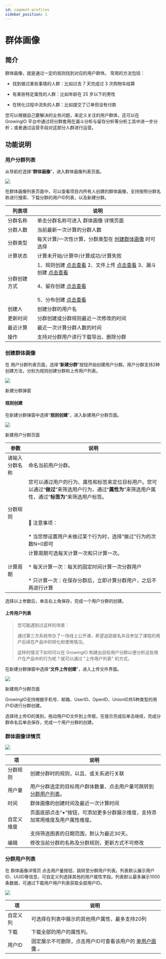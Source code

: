 ```yaml
---
id: sagment-profiles
sidebar_position: 1
---
```


# 群体画像

## 简介[](#jian-jie)

群体画像，就是通过一定的规则找到对应的用户群体。 常用的方法包括：

* 找到做过某些事情的人群：比如过去 7 天完成过 3 次购物车结算
    
* 有某些特定属性的人群：比如年龄在 25 岁以下的男性
    
* 在转化过程中流失的人群：比如提交了订单但没有付款
    
您可以根据自己要解决的业务问题，来定义关注的用户群体，还可以在 GrowingIO 平台中通过将分群套用在漏斗分析与留存分析等分析工具中进一步分析；或者通过运营手段对这部分人群进行运营。


## 功能说明[](#gong-neng-shuo-ming)

### 用户分群列表[](#yong-hu-fen-qun-lie-biao)

从导航栏选择“**群体画像**”，进入群体画像列表页面。

![](https://gblobscdn.gitbook.com/assets%2F-M2qbZInaXgdm8kkNosp%2F-MjTJ7Zw-AgRjr4TXqvg%2F-MjTJyN6Q0wgboKvFwJt%2F%E7%BE%A4%E4%BD%93%E7%94%BB%E5%83%8F-%E7%BE%A4%E7%94%BB%E5%83%8F%E5%88%97%E8%A1%A8.png?alt=media&token=166149b6-c00a-40b3-bf1e-3e510bbbe75b)

在群体画像列表页面中，可以查看项目内所有人创建的群体画像，支持按照分群名称进行搜索、下载分群的用户ID列表，以及新建分群。

| 列表项 | 说明  |
| --- | --- |
| 分群名称 | 单击分群名称可进入 群体画像 详情页面 |
| 分群人数 | 当前最新一次计算的分群人数 |
| 分群类型 | 每天计算/一次性计算，分群类型在 [创建群体画像](/op/v/2.0/product-manual/user-insights/segment-profiles#chuang-jian-qun-ti-hua-xiang) 时可选择 |
| 计算状态 | 计算未开始/计算中/计算成功/计算失败 |
| 分群创建方式 | 1、规则创建 [点击查看](/op/v/2.0/product-manual/user-insights/segment-profiles#1-gui-ze-chuang-jian) 2、文件上传 [点击查看](/op/v/2.0/product-manual/user-insights/segment-profiles#2-shang-chuan-yong-hu-lie-biao) 3、漏斗创建 [点击查看](/op/v/2.0/product-manual/product-analysis/funnel#jie-du-lou-dou-fen-xi)​<br><br>4、留存创建 [点击查看](/op/v/2.0/product-manual/product-analysis/retention#jie-du-liu-cun-fen-xi)​<br><br>5、分布创建 [点击查看](/op/v/2.0/product-manual/product-analysis/frequency)​ |
| 创建人 | 创建分群的用户名 |
| 更新时间 | 分群创建或分群规则最近一次修改的时间 |
| 最近计算 | 最近一次计算分群人数的时间 |
| 操作  | 支持对分群用户进行下载导出、删除分群 |


### 创建群体画像[](#chuang-jian-qun-ti-hua-xiang)

在 用户分群列表页面，选择“**新建分群**”按钮开始创建用户分群。用户分群支持2种创建方法，分别为规则创建分群和上传用户列表。

![](https://gblobscdn.gitbook.com/assets%2F-M2qbZInaXgdm8kkNosp%2F-MjTQWBZ3lLGDZEFlRoY%2F-MjTSlIRn-e9LomDkYSN%2Fimage.png?alt=media&token=3dc27ff5-67e5-4cbd-a291-21165b979ef0)

新建分群弹窗


#### 规则创建[](#1-gui-ze-chuang-jian)

在新建分群弹窗中选择“**规则创建**"，进入新建用户分群页面。

![](https://gblobscdn.gitbook.com/assets%2F-M2qbZInaXgdm8kkNosp%2F-M3f05PE2aifwnPNiTlY%2F-M3f1mQPrZbPferiIhCr%2Fimage.png?alt=media&token=4fee2975-105e-49e1-816a-a469aace1233)

新建用户分群页面

| 参数  | 说明  |
| --- | --- |
| 请输入分群名称 | 命名当前用户分群。 |
| 分群规则 | 您可以通过用户的行为、属性和标签来定位目标用户。您可以通过“**做过**”来筛选用户行为，通过“**属性为**”来筛选用户属性，通过“**标签为**”来筛选用户标签。<br><br>​<br><br>​📙 注意事项：<br><br>* 当您想设置用户未做过某个行为时，选择“做过”行为的次数N=0即可 |
| 计算周期 | 计算周期可选每天计算一次和只计算一次。<br><br>* 每天计算一次：每天的固定时间计算一次分群用户<br>    <br>* 只计算一次：在保存分群后，立即计算分群用户，之后不再进行计算 |

选择以上参数后，单击右上角保存，完成一个用户分群的创建。

#### 上传用户列表[](#2-shang-chuan-yong-hu-lie-biao)

> 您可能遇到过这样的场景：
>
> 通过第三方系统举办了一场线上公开课，希望追踪报名并且参加了课程的用户后续在产品中的转化和使用情况。
>
> 这样的情况下如何可以在 GrowingIO 构建出目标用户分群以便分析这些用户在产品中的行为呢？就可以通过 "上传用户列表" 的方式。

在新建分群弹窗中选择“**文件上传创建**"，进入上传文件界面。

![](https://gblobscdn.gitbook.com/assets%2F-M2qbZInaXgdm8kkNosp%2F-M3f05PE2aifwnPNiTlY%2F-M3f2ZLFPshxvEuUjivG%2Fimage.png?alt=media&token=3618304b-2657-420c-b0ec-b60fc976d669)

新建用户分群页面

GrowingIO支持根据手机号、邮箱、UserID、OpenID、UnionID共5种类型的用户ID进行分群创建。

选择待上传ID的类别，拖动用户ID文件到上传框，在提示完成后单击继续，完成分群命名后单击保存，完成一个用户分群的创建。


### 群体画像详情页[](#qun-ti-hua-xiang-xiang-qing-ye)

![](https://gblobscdn.gitbook.com/assets%2F-M2qbZInaXgdm8kkNosp%2F-MiOgW6qdEzWgbbS5bNy%2F-MiOhR7gBiuMc_QNL2dX%2Fimage.png?alt=media&token=418ff9c2-41ca-45a1-ac0e-1c8614723273)

| 项   | 说明  |
| --- | --- |
| 分群规则 | 创建分群时的规则，以且、或关系进行关联 |
| 用户量 | 用户分群选定的目标用户群体数量，点击用户量可跳转到 [分群用户列表](/op/v/2.0/product-manual/user-insights/segment-profiles#fen-qun-yong-hu-lie-biao)。 |
| 时间  | 群体画像的创建时间及最近一次计算时间 |
| 自定义维度 | 页面底部点击“**+**”按钮，可添加更多分群展示维度，支持添加常用维度及用户属性维度。<br><br>支持筛选图表的日期范围，默认为最近30天。 |
| 编辑  | 修改当前分群的名称及分群规则，更新方式不可修改 |


### 分群用户列表[](#fen-qun-yong-hu-lie-biao)

在 群体画像详情页 点击用户量按钮，跳转至分群用户列表。列表默认展示用户ID、UUID等信息，可自定义列选择其他的用户属性字段。列表默认最多展示1000条数据，可通过下载用户用户列表获取全部用户ID。

![](https://gblobscdn.gitbook.com/assets%2F-M2qbZInaXgdm8kkNosp%2F-MjT_L-eew9kNgYR6OTS%2F-MjTapgvnxMLBpSQnQ2D%2Fimage.png?alt=media&token=9c4ca228-2160-4068-8242-ebc1b75dacbe)

| 项   | 说明  |
| --- | --- |
| 自定义列 | 可选择在列表中展示的其他用户属性，最多支持20列 |
| 下载  | 下载全部的用户的属性列。 |
| 用户ID | 固定展示不可删除，点击用户ID可查看该用户的 [单用户画像](/op/v/2.0/product-manual/user-insights/user-profiles) 。 |
